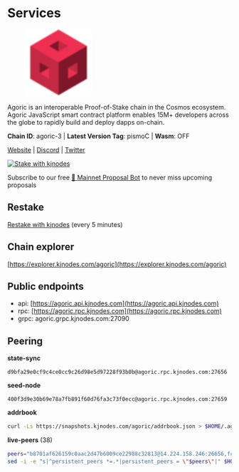 # Services

<figure><img src="https://raw.githubusercontent.com/kj89/cosmos-images/main/logos/agoric.png" width="150" alt=""><figcaption></figcaption></figure>

Agoric is an interoperable Proof-of-Stake chain in the Cosmos ecosystem.  Agoric JavaScript smart contract platform enables 15M+ developers across the  globe to rapidly build and deploy dapps on-chain.

**Chain ID**: agoric-3 | **Latest Version Tag**: pismoC | **Wasm**: OFF

[Website](https://agoric.com) | [Discord](https://discord.com/invite/qDW8DRes4s) | [Twitter](https://twitter.com/agoric)

[![Stake with kjnodes](https://i.ibb.co/cr44Q8j/button-stake-with-kjnodes.png)](https://restake.app/agoric/agoricvaloper1ku5sm2twlsywdrp4wz3kfwgyrtqtp0lpr3nvk8)

Subscribe to our free [🤖 Mainnet Proposal Bot](https://t.me/kjnodes_proposal_bot) to never miss upcoming proposals

## Restake

[Restake with kjnodes](https://restake.app/agoric/agoricvaloper1ku5sm2twlsywdrp4wz3kfwgyrtqtp0lpr3nvk8) (every 5 minutes)
## Chain explorer
[https://explorer.kjnodes.com/agoric](https://explorer.kjnodes.com/agoric)

## Public endpoints

* api: [https://agoric.api.kjnodes.com](https://agoric.api.kjnodes.com)
* rpc: [https://agoric.rpc.kjnodes.com](https://agoric.rpc.kjnodes.com)
* grpc: agoric.grpc.kjnodes.com:27090

## Peering

**state-sync**

```text
d9bfa29e0cf9c4ce0cc9c26d98e5d97228f93b0b@agoric.rpc.kjnodes.com:27656
```

**seed-node**

```text
400f3d9e30b69e78a7fb891f60d76fa3c73f0ecc@agoric.rpc.kjnodes.com:27659
```

**addrbook**
```bash
curl -Ls https://snapshots.kjnodes.com/agoric/addrbook.json > $HOME/.agoric/config/addrbook.json
```

**live-peers** (38)
```bash
peers="b8701af626159c0aac2d47b6009ce22988c32813@14.224.158.246:26656,fc5d5569cffd802c73f91df3fbe7f829e0bf132d@35.75.235.53:26656,23fd78b96fc7f17b47fc4a0d442b0ec53faebd88@157.90.91.20:12656,6ba72731d54ded6d012fa7b02ae46e0c214b1e07@5.75.230.116:26656,1dfd1a8be38d892fa485e1b417bcf5f225b3f638@185.210.219.66:26656,f1966845bebd30816f18635a20b86e6781211616@95.111.253.200:26656,abc62ded9142361bd9832282242a53611785ffcd@51.81.109.109:26656,f095bb53006ebddcbbf29c8df70dddcba6419e36@142.93.145.13:26656,aede0d57cd77051cf1270675fa770c22e8074501@64.32.40.117:26656,ca4c3b9d0cf78d934a3b972c328db2e4a9a66c42@64.32.40.114:26656,d03a9974f14ae380fdb7caf46ec71ce5278f0356@34.72.231.9:26656,d9bfa29e0cf9c4ce0cc9c26d98e5d97228f93b0b@65.109.88.38:27656,0464c8dded70d01f5ab50a8d6047a6b27ddf2ccd@84.244.95.232:26656,63bd6649f80362ce513027d99ef32c826fdbd259@45.9.62.136:26656,ee236040d06e78d70c3f34722407857615b1a755@34.66.30.56:26656,0f642db2770d4dd3e0d030b2f14f1365e40f3b38@82.100.58.101:26657,9837ffb0e6efb898b55e02f53005b95a727f32d1@18.142.177.75:26656,a38a30c1dd31f63be2befd40b82964b215c3c288@165.22.251.28:26656,0837c0dac0bb15e79e64207bb0fa5a9a6fa42ad4@178.62.116.62:26656,711f6f36a6ec3924b6d721de6adce604092e59f2@116.202.226.169:26656,ebc272824924ea1a27ea3183dd0b9ba713494f83@195.3.220.135:27106,1312bbbd4ed1e58b9e4eb1d7788187a4607915e9@165.22.199.234:26060,9ed68bef54712b46713ac755ab7a6e7ad30694ef@192.99.44.79:14456,8880e10d956bff921ef928794dcadcc22c7087b4@51.91.218.186:26656,e759de7a872eff293ab1316a0745eb5fdd5614f3@88.217.142.187:26656,1cbe5f5c77610bb6568332e026a3b516edeb0121@65.21.234.47:21156,8c30ee29afc4b77cf98222edcc3fe823cf1e8306@195.201.106.244:26656,47c35c8137ad2098e0b2a79077fea93a530034d8@185.144.83.130:26656,d56af8cb0716909f9b804e7dec8c1d34ae4eed16@65.108.142.81:26676,16f2ad1b7f154d6f8751c0ab7453e24f32ee8db3@95.217.45.52:26656,0861af66b3f637db967120d690758ee08222794c@75.119.148.118:36656,9e673680df593d841b0e09c49f87409654d84ae9@95.217.202.49:37656,aea83f0d95f3732c700c7fd22f4afdf68f53e538@143.198.100.136:26656,48bcde0bccc02079fe07310b939ce814f36dfdd2@18.162.111.170:26656,ee0ce8e2f964191564fd766daa8825ee2b02e697@18.179.198.198:26656,190ead3cfb1bd655241418f3ef9ba40bbf2deecd@157.90.130.44:26656,e70955351f601ea5be9a9bf41032949a777f31b3@207.244.255.229:10003,37933cb8069e22554e454294d529eddb0fdae145@52.56.185.212:26656"
sed -i -e "s|^persistent_peers *=.*|persistent_peers = \"$peers\"|" $HOME/.agoric/config/config.toml
```
